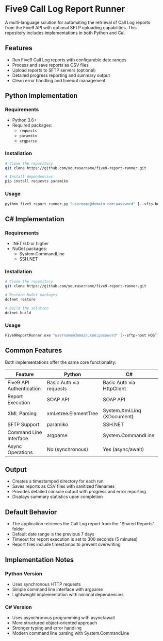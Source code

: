 # Five9 Call Log Report Runner

A multi-language solution for automating the retrieval of Call Log reports from the Five9 API with optional SFTP uploading capabilities. This repository includes implementations in both Python and C#.

## Features

- Run Five9 Call Log reports with configurable date ranges
- Process and save reports as CSV files
- Upload reports to SFTP servers (optional)
- Detailed progress reporting and summary output
- Clean error handling and timeout management

## Python Implementation

### Requirements

- Python 3.6+
- Required packages:
  - `requests`
  - `paramiko`
  - `argparse`

### Installation

```bash
# Clone the repository
git clone https://github.com/yourusername/five9-report-runner.git

# Install dependencies
pip install requests paramiko
```

### Usage

```bash
python five9_report_runner.py "username@domain.com:password" [--sftp-host HOST] [--sftp-port PORT] [--sftp-username USERNAME] [--sftp-password PASSWORD] [--sftp-path PATH]
```

## C# Implementation

### Requirements

- .NET 6.0 or higher
- NuGet packages:
  - System.CommandLine
  - SSH.NET

### Installation

```bash
# Clone the repository
git clone https://github.com/yourusername/five9-report-runner.git

# Restore NuGet packages
dotnet restore

# Build the solution
dotnet build
```

### Usage

```bash
Five9ReportRunner.exe "username@domain.com:password" [--sftp-host HOST] [--sftp-port PORT] [--sftp-username USERNAME] [--sftp-password PASSWORD] [--sftp-path PATH]
```

## Common Features

Both implementations offer the same core functionality:

| Feature | Python | C# |
|---------|--------|-----|
| Five9 API Authentication | Basic Auth via requests | Basic Auth via HttpClient |
| Report Execution | SOAP API | SOAP API |
| XML Parsing | xml.etree.ElementTree | System.Xml.Linq (XDocument) |
| SFTP Support | paramiko | SSH.NET |
| Command Line Interface | argparse | System.CommandLine |
| Async Operations | No (synchronous) | Yes (async/await) |

## Output

- Creates a timestamped directory for each run
- Saves reports as CSV files with sanitized filenames
- Provides detailed console output with progress and error reporting
- Displays summary statistics upon completion

## Default Behavior

- The application retrieves the Call Log report from the "Shared Reports" folder
- Default date range is the previous 7 days
- Timeout for report execution is set to 300 seconds (5 minutes)
- Report files include timestamps to prevent overwriting

## Implementation Notes

### Python Version

- Uses synchronous HTTP requests
- Simple command line interface with argparse
- Lightweight implementation with minimal dependencies

### C# Version

- Uses asynchronous programming with async/await
- More structured object-oriented approach
- Stronger typing and error handling
- Modern command line parsing with System.CommandLine
